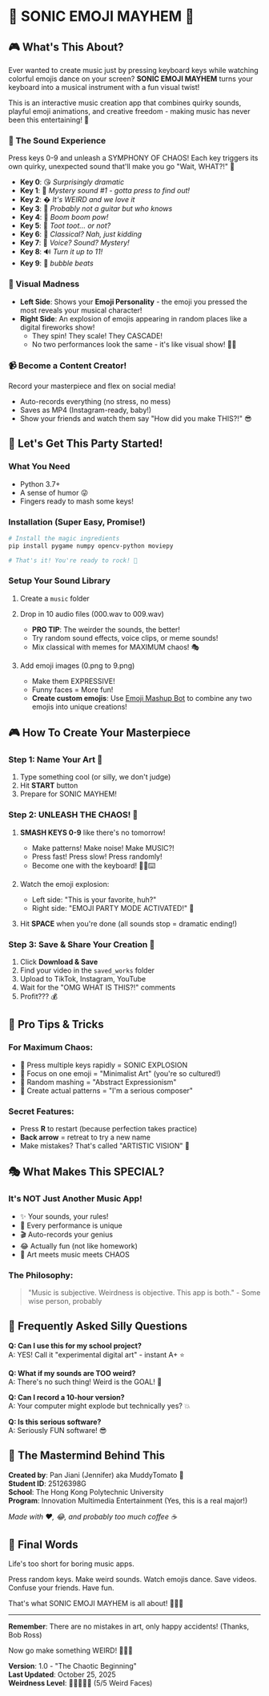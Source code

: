 # 🎵 SONIC EMOJI MAYHEM 🎨

## 🎮 What's This About?

Ever wanted to create music just by pressing keyboard keys while watching colorful emojis dance on your screen? **SONIC EMOJI MAYHEM** turns your keyboard into a musical instrument with a fun visual twist! 

This is an interactive music creation app that combines quirky sounds, playful emoji animations, and creative freedom - making music has never been this entertaining! 🎉

### 🎹 The Sound Experience
Press keys 0-9 and unleash a SYMPHONY OF CHAOS! Each key triggers its own quirky, unexpected sound that'll make you go "Wait, WHAT?!" 🤣

- **Key 0**: 😘 *Surprisingly dramatic*
- **Key 1**: 🎵 *Mystery sound #1 - gotta press to find out!*
- **Key 2**: � *It's WEIRD and we love it*
- **Key 3**: 🎸 *Probably not a guitar but who knows*
- **Key 4**: 🥁 *Boom boom pow!*
- **Key 5**: 🎺 *Toot toot... or not?*
- **Key 6**: 🎻 *Classical? Nah, just kidding*
- **Key 7**: 🎤 *Voice? Sound? Mystery!*
- **Key 8**: 🔊 *Turn it up to 11!*
- **Key 9**: 🤡 *bubble beats*

### 🎨 Visual Madness
- **Left Side**: Shows your **Emoji Personality** - the emoji you pressed the most reveals your musical character!
- **Right Side**: An explosion of emojis appearing in random places like a digital fireworks show! 
  - They spin! They scale! They CASCADE!
  - No two performances look the same - it's like visual show! 🎺✨

### 📹 Become a Content Creator!
Record your masterpiece and flex on social media! 
- Auto-records everything (no stress, no mess)
- Saves as MP4 (Instagram-ready, baby!)
- Show your friends and watch them say "How did you make THIS?!" 😎

## 🚀 Let's Get This Party Started!

### What You Need
- Python 3.7+
- A sense of humor 😜
- Fingers ready to mash some keys!

### Installation (Super Easy, Promise!)

```bash
# Install the magic ingredients
pip install pygame numpy opencv-python moviepy

# That's it! You're ready to rock! 🎸
```

### Setup Your Sound Library

1. Create a `music` folder
2. Drop in 10 audio files (000.wav to 009.wav)
   - **PRO TIP**: The weirder the sounds, the better! 
   - Try random sound effects, voice clips, or meme sounds!
   - Mix classical with memes for MAXIMUM chaos! 🎭

3. Add emoji images (0.png to 9.png)
   - Make them EXPRESSIVE!
   - Funny faces = More fun!
   - **Create custom emojis**: Use [Emoji Mashup Bot](http://emojipedia.org/emoji-mashup/twitter/twemoji-14.0) to combine any two emojis into unique creations!

## 🎮 How To Create Your Masterpiece

### Step 1: Name Your Art 🎨
1. Type something cool (or silly, we don't judge)
2. Hit **START** button
3. Prepare for SONIC MAYHEM!

### Step 2: UNLEASH THE CHAOS! 🎪
1. **SMASH KEYS 0-9** like there's no tomorrow!
   - Make patterns! Make noise! Make MUSIC?!
   - Press fast! Press slow! Press randomly!
   - Become one with the keyboard! 🧘‍♂️⌨️

2. Watch the emoji explosion:
   - Left side: "This is your favorite, huh?" 
   - Right side: "EMOJI PARTY MODE ACTIVATED!" 🎉

3. Hit **SPACE** when you're done (all sounds stop = dramatic ending!)

### Step 3: Save & Share Your Creation 📱
1. Click **Download & Save**
2. Find your video in the `saved_works` folder
3. Upload to TikTok, Instagram, YouTube
4. Wait for the "OMG WHAT IS THIS?!" comments
5. Profit??? 💰

## 🎪 Pro Tips & Tricks

### For Maximum Chaos:
- 🎯 Press multiple keys rapidly = SONIC EXPLOSION
- 🎨 Focus on one emoji = "Minimalist Art" (you're so cultured!)
- 🎲 Random mashing = "Abstract Expressionism"
- 🎼 Create actual patterns = "I'm a serious composer"

### Secret Features:
- Press **R** to restart (because perfection takes practice)
- **Back arrow** = retreat to try a new name
- Make mistakes? That's called "ARTISTIC VISION" 🎨

## 🎭 What Makes This SPECIAL?

### It's NOT Just Another Music App!
- ✨ Your sounds, your rules!
- 🎪 Every performance is unique
- 🎬 Auto-records your genius
- 😂 Actually fun (not like homework)
- 🎨 Art meets music meets CHAOS

### The Philosophy:
> "Music is subjective. Weirdness is objective. This app is both." - Some wise person, probably

## 🤔 Frequently Asked Silly Questions

**Q: Can I use this for my school project?**  
A: YES! Call it "experimental digital art" - instant A+ ⭐

**Q: What if my sounds are TOO weird?**  
A: There's no such thing! Weird is the GOAL! 🎯

**Q: Can I record a 10-hour version?**  
A: Your computer might explode but technically yes? 💥

**Q: Is this serious software?**  
A: Seriously FUN software! 😎

## 👥 The Mastermind Behind This

**Created by**: Pan Jiani (Jennifer) aka MuddyTomato 🍅  
**Student ID**: 25126398G  
**School**: The Hong Kong Polytechnic University  
**Program**: Innovation Multimedia Entertainment (Yes, this is a real major!)  

*Made with ❤️, 😂, and probably too much coffee ☕*

## 🎉 Final Words

Life's too short for boring music apps. 

Press random keys. Make weird sounds. Watch emojis dance. Save videos. Confuse your friends. Have fun.

That's what SONIC EMOJI MAYHEM is all about! 🎨🎵🤪

---

**Remember**: There are no mistakes in art, only happy accidents! (Thanks, Bob Ross)

Now go make something WEIRD! 🚀✨🎪

**Version**: 1.0 - "The Chaotic Beginning"  
**Last Updated**: October 25, 2025  
**Weirdness Level**: 🤪🤪🤪🤪🤪 (5/5 Weird Faces)
